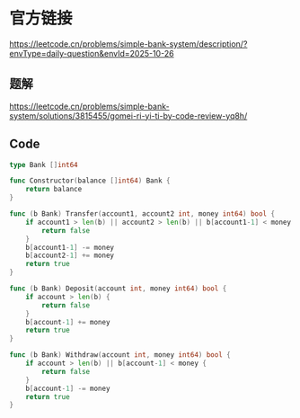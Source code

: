 # 官方链接
https://leetcode.cn/problems/simple-bank-system/description/?envType=daily-question&envId=2025-10-26

## 题解
https://leetcode.cn/problems/simple-bank-system/solutions/3815455/gomei-ri-yi-ti-by-code-review-yq8h/

## Code
```go
type Bank []int64

func Constructor(balance []int64) Bank {
    return balance
}

func (b Bank) Transfer(account1, account2 int, money int64) bool {
    if account1 > len(b) || account2 > len(b) || b[account1-1] < money {
        return false
    }
    b[account1-1] -= money
    b[account2-1] += money
    return true
}

func (b Bank) Deposit(account int, money int64) bool {
    if account > len(b) {
        return false
    }
    b[account-1] += money
    return true
}

func (b Bank) Withdraw(account int, money int64) bool {
    if account > len(b) || b[account-1] < money {
        return false
    }
    b[account-1] -= money
    return true
}
```
